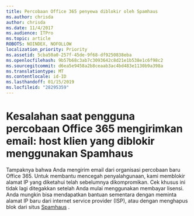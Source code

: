 ```yaml
---
title: Percobaan Office 365 penyewa diblokir oleh Spamhaus
ms.author: chrisda
author: chrisda
ms.date: 11/4/2017
ms.audience: ITPro
ms.topic: article
ROBOTS: NOINDEX, NOFOLLOW
localization_priority: Priority
ms.assetid: 5cba50a0-257f-45de-9f68-df9250838eba
ms.openlocfilehash: 9b57b68c3ab7c3093642c8d21e1b538e1c6f98c2
ms.sourcegitcommit: d6ea5e9458a2b8ceaab3ac4bd483e1130b9a398a
ms.translationtype: MT
ms.contentlocale: id-ID
ms.lasthandoff: 01/15/2019
ms.locfileid: "28295359"
---
```

# <a name="error-when-an-office-365-trial-user-sends-email-client-host-blocked-using-spamhaus"></a>Kesalahan saat pengguna percobaan Office 365 mengirimkan email: host klien yang diblokir menggunakan Spamhaus

Tampaknya bahwa Anda mengirim email dari organisasi percobaan baru Office 365. Untuk membantu mencegah penyalahgunaan, kami memblokir alamat IP yang diketahui telah sebelumnya dikompromikan. Cek khusus ini tidak lagi ditegakkan setelah Anda mulai menggunakan membayar lisensi. Anda mungkin bisa mendapatkan bantuan sementara dengan meminta alamat IP baru dari internet service provider (ISP), atau dengan menghapus blok dari situs [Spamhaus](https://go.microsoft.com/fwlink/p/?linkid=123245) . 
  

